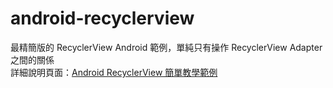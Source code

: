 # android-recyclerview
最精簡版的 RecyclerView Android 範例，單純只有操作 RecyclerView Adapter 之間的關係  
詳細說明頁面：[Android RecyclerView 簡單教學範例](http://wolf-android.blogspot.tw/2015/11/android-recycleview.html)

